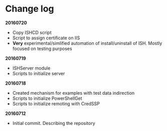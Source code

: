 # Change log

**20160720**

- Copy ISHCD script
- Script to assign certificate on IIS
- **Very** experimental/simlified automation of install/uninstall of ISH. Mostly focused on testing purposes

**20160719**

- ISHServer module
- Scripts to initialize server

**20160718**

- Created mechanism for examples with test data indirection
- Scripts to initialize PowerShellGet
- Scripts to initialize remoting with CredSSP

**20160712**

- Initial commit. Describing the repository
